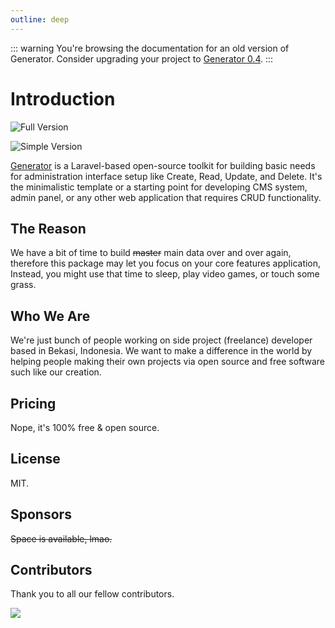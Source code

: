 ```yaml
---
outline: deep
---
```


::: warning
You're browsing the documentation for an old version of Generator. Consider upgrading your project to [Generator 0.4](/).
:::

# Introduction

![Full Version](https://user-images.githubusercontent.com/62506582/219942571-63c42764-1702-4df3-b165-4217e5558713.png)

![Simple Version](https://user-images.githubusercontent.com/62506582/219941448-94c46fca-6a9f-422b-bdd1-29f642c3ccf6.png)

[Generator](https://github.com/Evdigi-INA/generator) is a Laravel-based open-source toolkit for building basic needs for administration interface setup like Create, Read, Update, and Delete. It's the minimalistic template or a starting point for developing CMS system, admin panel, or any other web application that requires CRUD functionality.

## The Reason

We have a bit of time to build <s>master</s> main data over and over again, therefore this package may let you focus on your core features application, Instead, you might use that time to sleep, play video games, or touch some grass.

## Who We Are

We're just bunch of people working on side project (freelance) developer based in Bekasi, Indonesia. We want to make a difference in the world by helping people making their own projects via open source and free software such like our creation.

## Pricing

Nope, it's 100% free & open source.

## License

MIT.

## Sponsors

<s>Space is available, lmao.</s>

## Contributors

Thank you to all our fellow contributors.

<a  href="https://github.com/Evdigi-INA/generator/graphs/contributors">
<img  src="https://contrib.rocks/image?repo=Evdigi-INA/generator&anon=1&columns=10"  />
</a>
